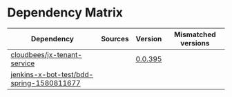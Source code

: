 # Dependency Matrix

Dependency | Sources | Version | Mismatched versions
---------- | ------- | ------- | -------------------
[cloudbees/jx-tenant-service](https://github.com/cloudbees/jx-tenant-service) |  | [0.0.395](https://github.com/cloudbees/jx-tenant-service/releases/tag/v0.0.395) | 
[jenkins-x-bot-test/bdd-spring-1580811677](https://github.com/jenkins-x-bot-test/bdd-spring-1580811677.git) |  | []() | 
